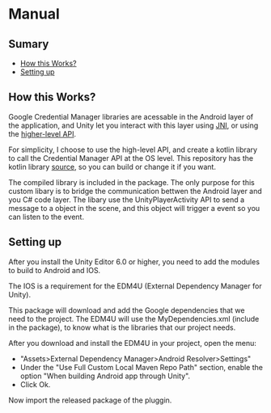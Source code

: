 # Manual
## Sumary
- [How this Works?](./MANUAL.md##how-this-works?)
- [Setting up](./MANUAL.md##setting-up)

## How this Works?
Google Credential Manager libraries are acessable in the Android layer of the application, and Unity let you interact with this layer using [JNI](https://docs.unity3d.com/ScriptReference/AndroidJNI.html), or using the [higher-level API](https://docs.unity3d.com/Manual/android-plugins-java-code-from-c-sharp.html).

For simplicity, I choose to use the high-level API, and create a kotlin library to call the Credential Manager API at the OS level. This repository has the kotlin library [source](https://github.com/gabriel01913/UnityGoogleCredentials/tree/main/KotlinSource), so you can build or change it if you want.

The compiled library is included in the package. The only purpose for this custom libary is to bridge the communication bettwen the Android layer and you C# code layer. The libary use the UnityPlayerActivity API to send a message to a object in the scene, and this object will trigger a event so you can listen to the event.

## Setting up
After you install the Unity Editor 6.0 or higher, you need to add the modules to build to Android and IOS. 

The IOS is a requirement for the EDM4U (External Dependency Manager for Unity).

This package will download and add the Google dependencies that we need to the project. The EDM4U will use the MyDependencies.xml (include in the package), to know what is the libraries that our project needs.

After you download and install the EDM4U in your project, open the menu:
- "Assets>External Dependency Manager>Android Resolver>Settings"
- Under the "Use Full Custom Local Maven Repo Path" section, enable the option "When building Android app through Unity".
- Click Ok.

Now import the released package of the pluggin.
